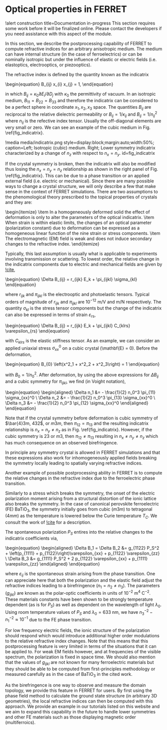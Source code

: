 # Optical properties in FERRET

!alert construction title=Documentation in-progress
This section requires some work before it will be finalized online. Please contact the developers if you need assistance with this aspect of the module.

In this section, we describe the postprocessing capability of FERRET to compute refractive indices for an arbitrary anisotropic medium. The medium can have internal structure (in the case of ferroelectrics) or can be nominally isotropic but under the influence of elastic or electric fields (i.e. elastoptics, electrooptics, or piezooptics).

The refractive index is defined by the quantity known as the indicatrix

\begin{equation}
    B_{ij} x_{i} x_{j} = 1,
\end{equation}

in which $B_{ij} = \kappa_0 \partial E_i / \partial D_j$ with $\kappa_0$ the permittivity of vacuum. In an isotropic medium, $B_{11} = B_{22} = B_{33}$ and therefore the indicatrix can be considered to be a perfect sphere in coordinate $x_1, x_2, x_3$ space. The quantities $B_{ij}$ are reciprocal to the relative dielectric permeability or $B_{ij} = 1/\kappa_{ij}$ and $B_{ij} = 1/n_{ij}^2$ where $n_{ij}$ is the refective index tensor. Usually the off-diagonal elements are very small or zero. We can see an example of the cubic medium in Fig. \ref{fig_indicatrix}.

!media media/indicatrix.png style=display:block;margin:auto;width:50%; caption=Left; Isotropic (cubic) medium. Right; Lower symmetry indicatrix characterized by a change of $n_z$ with respect to $n_x = n_y$.  id=fig_indicatrix

If the crystal symmetry is broken, then the indicatrix will also be modified thus losing the $n_x = n_y = n_z$ relationship as shown in the right panel of Fig. \ref{fig_indicatrix}. This can be due to a phase transition or an applied external field (i.e. electric or mechanical). Since there are many possible ways to change a crystal structure, we will only describe a few that make sense in the context of FERRET simulations. There are two assumptions to the phenomological theory prescribed to the topical properties of crystals and they are:

\begin{itemize}
    \item In a homogeneously deformed solid the effect of deformation is only to alter the parameters of the optical indicatrix.
    \item When strain is within elastic limits, the changes of an optical parameter (polarization constant) due to deformation can be expressed as a homogeneous linear function of the nine strain or stress components.
    \item The electromagnetic (EM) field is weak and does not induce secondary changes to the refractive index.
\end{itemize}

Typically, this last assumption is usually what is applicable to experiments involving transmission or scattering. To lowest order, the relative change in the indicatrix components due to electric and mechanical fields are given by [!cite](NyeBook),

\begin{equation}
    \Delta B_{ij} = r_{ijk} E_k + \pi_{ijkl} \sigma_{kl}
\end{equation}

where $r_{ijk}$ and $\pi_{ijkl}$ is the electrooptic and photoelastic tensors. Typical orders of magnitude of $r_{ijk}$ and $\pi_{ijkl}$ are $10^{-12}$ m/V and m/N respectively. The quantity $\sigma_{kl}$ is the stress tensor components but the change of the indicatrix can also be expressed in terms of strain $\varepsilon_{rs}$,

\begin{equation}
    \Delta B_{ij} = r_{ijk} E_k + \pi_{ijkl} C_{klrs} \varepsilon_{rs}
\end{equation}

with $C_{klrs}$ is the elastic stiffness tensor. As an example, we can consider an applied uniaxial stress $\sigma_{xx}^0$ on a cubic crystal (\mathbf{E} = 0). Before the deformation,

\begin{equation}
    B_{0} \left(x^2_1 + x^2_2 + x^2_3\right) = 1
\end{equation}

with $B_{0} = 1/n_0^2$. After deformation, by using the above expressions for $\Delta B_{ij}$ and a cubic symmetry for $\pi_{ijkl}$, we find (in Voight notation),

\begin{equation}
\begin{aligned}
    \Delta n_1 &= - \frac{1}{2} n_0^3 \pi_{11} \sigma_{xx}^0 \\
    \Delta n_2 &= - \frac{1}{2} n_0^3 \pi_{13} \sigma_{xx}^0 \\
    \Delta n_3 &= - \frac{1}{2} n_0^3 \pi_{12} \sigma_{xx}^0
\end{aligned}
\end{equation}

Note that if the crystal symmetry before deformation is cubic symmetry of $\bar{4}3m, 432$, or $m3m$, then $\pi_{12} = \pi_{13}$ and the resulting indicatrix relationship is $n_x = n_y \neq n_z$ as in Fig. \ref{fig_indicatrix}. However, if the cubic symmetry is $23$ or $m3$, then $\pi_{12} \neq \pi_{13}$ resulting in $n_x \neq n_y \neq n_z$ which has much consequence on an observed birefringence.

In principle any symmetry crystal is allowed in FERRET simulations and that these expressions also work for inhomogeneously applied fields breaking the symmetry locally leading to spatially varying refractive indices.

Another example of possible postprocessing ability in FERRET is to compute the relative changes in the refractive index due to the ferroelectric phase transition.


Similarly to a stress which breaks the symmetry, the onset of the electric polarization moment arising from a structural distortion of the ionic lattice also breaks the symmetry. In the case of canonical perovskite ferroelectric (FE) $\mathrm{BaTiO}_3$, the symmetry initially goes from cubic $(m3m)$ to tetragonal $(4mm)$ as the temperature is lowered below the Curie temperature $T_C$. We consult the work of [!cite](Bernasconi1995) for a description.

The spontaneous polarization $P_S$ entires into the relative changes to the indicatrix coefficients via,

\begin{equation}
\begin{aligned}
    \Delta B_1 = \Delta B_2 &= g_{1122} P_S^2 + \left(p_{1111} + p_{1122}\right)\varepsilon_{xx} + p_{1122} \varepsilon_{zz} \\
    \Delta B_3 &= g_{1111} P_S^2 + 2 p_{1122} \varepsilon_{xx} + p_{1111} \varepsilon_{zz}
\end{aligned}
\end{equation}

where $\varepsilon_{ij}$ is the spontaneous strain arising from the phase transition. One can appreciate here that both the polarization and the elastic field adjust the refractive indices leading to a birefringence $(n_1 = n_2 \neq n_3)$. The parameters $(g_{ijkl})$ are known as the polar-optic coefficients in units of $10^{-2}$ $\mathrm{m}^4$ $\mathrm{C}^{-2}$. These materials constants have been shown to be strongly temperature dependent (as is for $P_S$) as well as dependent on the wavelength of light $\lambda_0$. Using room temperature values of $P_S$ and $\lambda_0 = 633$ nm, we have $n_3^{-2} - n_1^{-2} \approx 10^{-1}$ due to the FE phase transition.

For low frequency electric fields, the ionic structure of the polarization should respond which would introduce additional higher order modulations to the relative refractive index changes. Note that this means that this postprocessing feature is very limited in terms of the situations that it can be applied to. For weak EM fields however, and at frequencies of the visible spectrum, the polarization is fixed in space time. We should also mention that the values of $g_{ijkl}$ are not known for many ferroelectric materials but they should be able to be computed from first-principles methodology or measured carefully as in the case of $\mathrm{BaTiO}_3$ in the cited work.

As the birefringence is one way to observe and measure the domain topology, we provide this feature in FERRET for users. By first using the phase field method to calculate the ground state structure (in arbitrary 3D geometries), the local refractive indices can then be computed with this approach. We provide an example in our tutorials listed on this website and we aim to expand this capability in the future to handle lower symmetries and other FE materials such as those displaying magnetic order (multiferroics).
